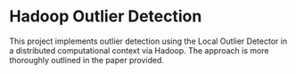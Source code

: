 # Hadoop Outlier Detection

This project implements outlier detection using the Local Outlier Detector in a distributed computational
context via Hadoop.  The approach is more thoroughly outlined in the paper provided.